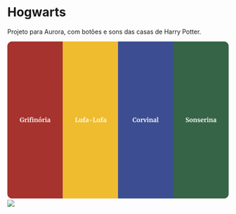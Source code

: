 # Hogwarts
Projeto para Aurora, com botões e sons das casas de Harry Potter.


![](https://github.com/mxtqnt/Hogwarts/blob/main/static/img/Desktop%20.png?raw=true)![](https://user-images.githubusercontent.com/89314731/194647846-1fc7f504-01e0-4a46-8dda-c6bcc540c400.png)
